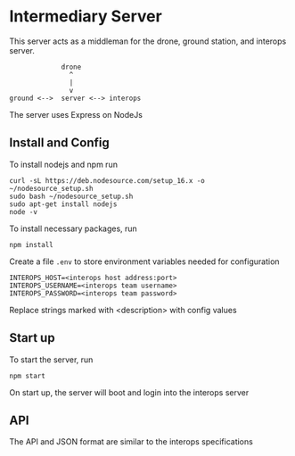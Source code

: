 # Intermediary Server
This server acts as a middleman for the drone, ground station, and interops server.
```
             drone
               ^
               |
               v
ground <-->  server <--> interops
```
The server uses Express on NodeJs

## Install and Config
To install nodejs and npm run
```
curl -sL https://deb.nodesource.com/setup_16.x -o ~/nodesource_setup.sh
sudo bash ~/nodesource_setup.sh
sudo apt-get install nodejs
node -v
```

To install necessary packages, run
```
npm install
```

Create a file `.env` to store environment variables needed for configuration
```
INTEROPS_HOST=<interops host address:port>
INTEROPS_USERNAME=<interops team username>
INTEROPS_PASSWORD=<interops team password>
```
Replace strings marked with \<description\> with config values

## Start up
To start the server, run
```
npm start
```

On start up, the server will boot and login into the interops server

## API
The API and JSON format are similar to the interops specifications
